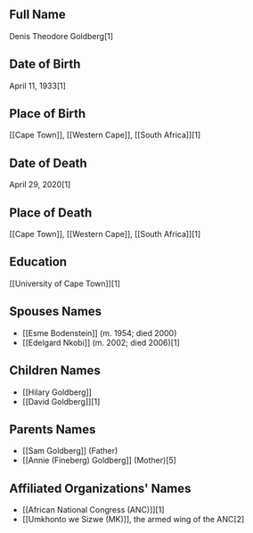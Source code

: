 ## Full Name
Denis Theodore Goldberg[1]

## Date of Birth
April 11, 1933[1]

## Place of Birth
[[Cape Town]], [[Western Cape]], [[South Africa]][1]

## Date of Death
April 29, 2020[1]

## Place of Death
[[Cape Town]], [[Western Cape]], [[South Africa]][1]

## Education
[[University of Cape Town]][1]

## Spouses Names
- [[Esme Bodenstein]] (m. 1954; died 2000)
- [[Edelgard Nkobi]] (m. 2002; died 2006)[1]

## Children Names
- [[Hilary Goldberg]]
- [[David Goldberg]][1]

## Parents Names
- [[Sam Goldberg]] (Father)
- [[Annie (Fineberg) Goldberg]] (Mother)[5]

## Affiliated Organizations' Names
- [[African National Congress (ANC)]][1]
- [[Umkhonto we Sizwe (MK)]], the armed wing of the ANC[2]

